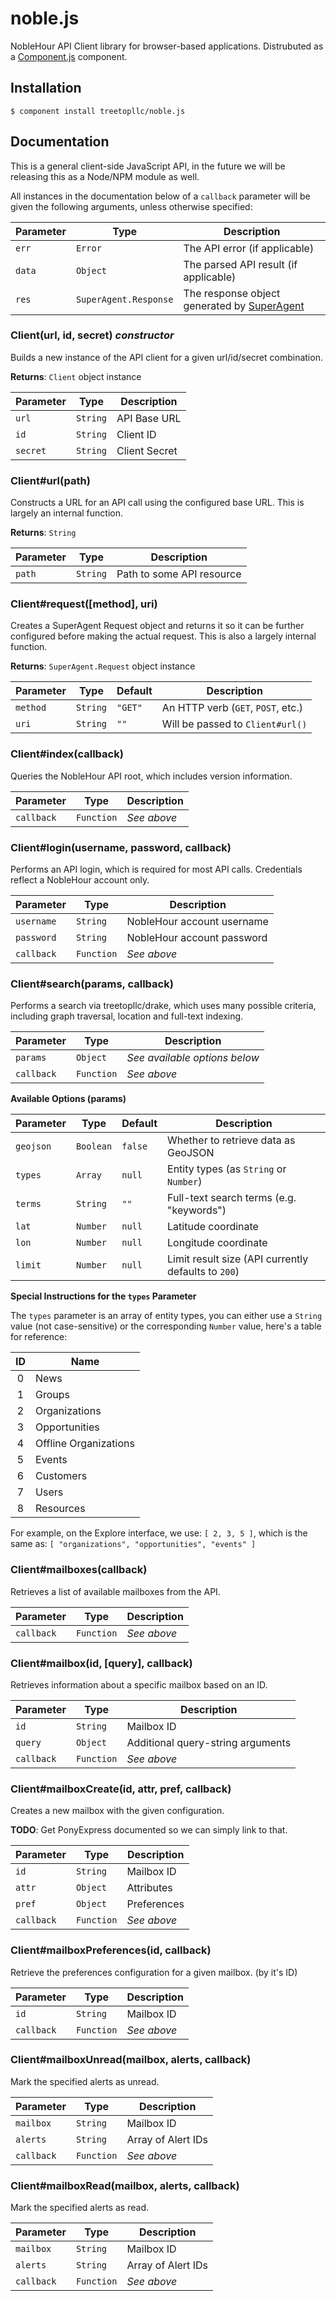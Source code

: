 # noble.js

NobleHour API Client library for browser-based applications. Distrubuted as a
[Component.js](https://github.com/component/component) component.

## Installation

    $ component install treetopllc/noble.js

## Documentation

This is a general client-side JavaScript API, in the future we will be releasing
this as a Node/NPM module as well.

All instances in the documentation below of a `callback` parameter will be given
the following arguments, unless otherwise specified:

| Parameter | Type                  | Description                           |
| --------- | --------------------- | ------------------------------------- |
| `err`     | `Error`               | The API error (if applicable)         |
| `data`    | `Object`              | The parsed API result (if applicable) |
| `res`     | `SuperAgent.Response` | The response object generated by [SuperAgent](http://visionmedia.github.io/superagent/) |


### Client(url, id, secret) *constructor*

Builds a new instance of the API client for a given url/id/secret combination.

**Returns**: `Client` object instance

| Parameter | Type     | Description   |
| --------- | -------- | ------------- |
| `url`     | `String` | API Base URL  |
| `id`      | `String` | Client ID     |
| `secret`  | `String` | Client Secret |


### Client#url(path)

Constructs a URL for an API call using the configured base URL. This is largely
an internal function.

**Returns**: `String`

| Parameter | Type     | Description               |
| --------- | -------- | ------------------------- |
| `path`    | `String` | Path to some API resource |


### Client#request([method], uri)

Creates a SuperAgent Request object and returns it so it can be further
configured before making the actual request. This is also a largely internal
function.

**Returns**: `SuperAgent.Request` object instance

| Parameter | Type     | Default | Description                        |
| --------- | -------- | ------- | ---------------------------------- |
| `method`  | `String` | `"GET"` | An HTTP verb (`GET`, `POST`, etc.) |
| `uri`     | `String` | `""`    | Will be passed to `Client#url()`   |


### Client#index(callback)

Queries the NobleHour API root, which includes version information.

| Parameter  | Type       | Description |
| ---------- | ---------- | ----------- |
| `callback` | `Function` | *See above* |


### Client#login(username, password, callback)

Performs an API login, which is required for most API calls. Credentials
reflect a NobleHour account only.

| Parameter  | Type       | Description                |
| ---------- | ---------- | -------------------------- |
| `username` | `String`   | NobleHour account username |
| `password` | `String`   | NobleHour account password |
| `callback` | `Function` | *See above*                |


### Client#search(params, callback)

Performs a search via treetopllc/drake, which uses many possible criteria,
including graph traversal, location and full-text indexing.

| Parameter  | Type       | Description                   |
| ---------- | ---------- | ----------------------------- |
| `params`   | `Object`   | *See available options below* |
| `callback` | `Function` | *See above*                   |

**Available Options (params)**

| Parameter | Type      | Default | Description                                         |
| --------- | --------- | ------- | --------------------------------------------------- |
| `geojson` | `Boolean` | `false` | Whether to retrieve data as GeoJSON                 |
| `types`   | `Array`   | `null`  | Entity types (as `String` or `Number`)              |
| `terms`   | `String`  | `""`    | Full-text search terms (e.g. "keywords")            |
| `lat`     | `Number`  | `null`  | Latitude coordinate                                 |
| `lon`     | `Number`  | `null`  | Longitude coordinate                                |
| `limit`   | `Number`  | `null`  | Limit result size (API currently defaults to `200`) |

**Special Instructions for the `types` Parameter**

The `types` parameter is an array of entity types, you can either use a `String`
value (not case-sensitive) or the corresponding `Number` value, here's a table
for reference:

| ID   | Name                  |
| :--: | --------------------- |
| 0    | News                  |
| 1    | Groups                |
| 2    | Organizations         |
| 3    | Opportunities         |
| 4    | Offline Organizations |
| 5    | Events                |
| 6    | Customers             |
| 7    | Users                 |
| 8    | Resources             |

For example, on the Explore interface, we use: `[ 2, 3, 5 ]`, which is the
same as: `[ "organizations", "opportunities", "events" ]`


### Client#mailboxes(callback)

Retrieves a list of available mailboxes from the API.

| Parameter  | Type       | Description |
| ---------- | ---------- | ----------- |
| `callback` | `Function` | *See above* |


### Client#mailbox(id, [query], callback)

Retrieves information about a specific mailbox based on an ID.

| Parameter  | Type       | Description                       |
| ---------- | ---------- | --------------------------------- |
| `id`       | `String`   | Mailbox ID                        |
| `query`    | `Object`   | Additional query-string arguments |
| `callback` | `Function` | *See above*                       |


### Client#mailboxCreate(id, attr, pref, callback)

Creates a new mailbox with the given configuration.

**TODO**: Get PonyExpress documented so we can simply link to that.

| Parameter  | Type       | Description |
| ---------- | ---------- | ----------- |
| `id`       | `String`   | Mailbox ID  |
| `attr`     | `Object`   | Attributes  |
| `pref`     | `Object`   | Preferences |
| `callback` | `Function` | *See above* |


### Client#mailboxPreferences(id, callback)

Retrieve the preferences configuration for a given mailbox. (by it's ID)

| Parameter  | Type       | Description |
| ---------- | ---------- | ----------- |
| `id`       | `String`   | Mailbox ID  |
| `callback` | `Function` | *See above* |


### Client#mailboxUnread(mailbox, alerts, callback)

Mark the specified alerts as unread.

| Parameter  | Type       | Description        |
| ---------- | ---------- | ------------------ |
| `mailbox`  | `String`   | Mailbox ID         |
| `alerts`   | `String`   | Array of Alert IDs |
| `callback` | `Function` | *See above*        |


### Client#mailboxRead(mailbox, alerts, callback)

Mark the specified alerts as read.

| Parameter  | Type       | Description        |
| ---------- | ---------- | ------------------ |
| `mailbox`  | `String`   | Mailbox ID         |
| `alerts`   | `String`   | Array of Alert IDs |
| `callback` | `Function` | *See above*        |
